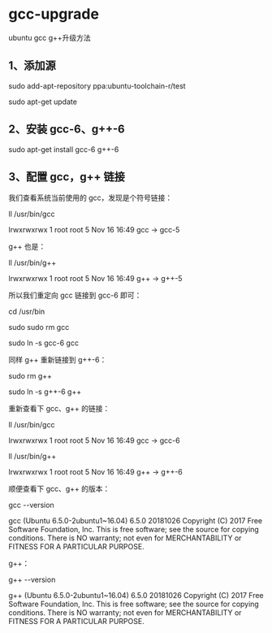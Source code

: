 # gcc-upgrade 
ubuntu gcc g++升级方法

## 1、添加源
sudo add-apt-repository ppa:ubuntu-toolchain-r/test

sudo apt-get update

## 2、安装 gcc-6、g++-6
sudo apt-get install gcc-6 g++-6

## 3、配置 gcc，g++ 链接

我们查看系统当前使用的 gcc，发现是个符号链接：

ll /usr/bin/gcc

lrwxrwxrwx 1 root root 5 Nov 16 16:49 gcc -> gcc-5

g++ 也是：

ll /usr/bin/g++

lrwxrwxrwx 1 root root 5 Nov 16 16:49 g++ -> g++-5

所以我们重定向 gcc 链接到 gcc-6 即可：

cd /usr/bin

sudo sudo rm gcc

sudo ln -s gcc-6 gcc

同样 g++ 重新链接到 g++-6：

sudo rm g++

sudo ln -s g++-6 g++

重新查看下 gcc、g++ 的链接：

ll /usr/bin/gcc

lrwxrwxrwx 1 root root 5 Nov 16 16:49 gcc -> gcc-6

ll /usr/bin/g++

lrwxrwxrwx 1 root root 5 Nov 16 16:49 g++ -> g++-6

顺便查看下 gcc、g++ 的版本：

gcc --version

gcc (Ubuntu 6.5.0-2ubuntu1~16.04) 6.5.0 20181026
Copyright (C) 2017 Free Software Foundation, Inc.
This is free software; see the source for copying conditions.  There is NO
warranty; not even for MERCHANTABILITY or FITNESS FOR A PARTICULAR PURPOSE.

g++：

g++ --version

g++ (Ubuntu 6.5.0-2ubuntu1~16.04) 6.5.0 20181026
Copyright (C) 2017 Free Software Foundation, Inc.
This is free software; see the source for copying conditions.  There is NO
warranty; not even for MERCHANTABILITY or FITNESS FOR A PARTICULAR PURPOSE.
